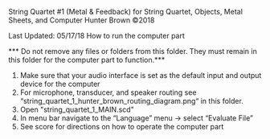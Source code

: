 
String Quartet #1 (Metal & Feedback)
for String Quartet, Objects, Metal Sheets, and Computer
Hunter Brown
©2018

Last Updated: 05/17/18
How to run the computer part

*** Do not remove any files or folders from this folder. They must remain in this folder for the computer part to function.***

1. Make sure that your audio interface is set as the default input and output device for the computer
2. For microphone, transducer, and speaker routing see “string_quartet_1_hunter_brown_routing_diagram.png“ in this folder.
3. Open "string_quartet_1_MAIN.scd"
4. In menu bar navigate to the “Language” menu -> select “Evaluate File”
5. See score for directions on how to operate the computer part